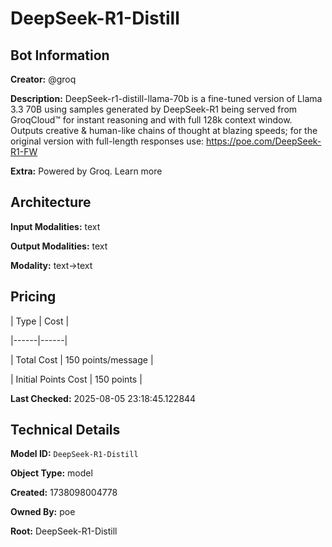 # DeepSeek-R1-Distill

## Bot Information

**Creator:** @groq

**Description:** DeepSeek-r1-distill-llama-70b is a fine-tuned version of Llama 3.3 70B using samples generated by DeepSeek-R1 being served from GroqCloud™ for instant reasoning and with full 128k context window. Outputs creative & human-like chains of thought at blazing speeds; for the original version with full-length responses use: https://poe.com/DeepSeek-R1-FW

**Extra:** Powered by Groq. Learn more


## Architecture

**Input Modalities:** text

**Output Modalities:** text

**Modality:** text->text


## Pricing

| Type | Cost |

|------|------|

| Total Cost | 150 points/message |

| Initial Points Cost | 150 points |


**Last Checked:** 2025-08-05 23:18:45.122844


## Technical Details

**Model ID:** `DeepSeek-R1-Distill`

**Object Type:** model

**Created:** 1738098004778

**Owned By:** poe

**Root:** DeepSeek-R1-Distill
